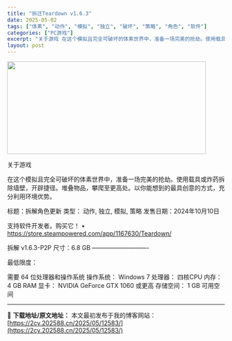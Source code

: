 ```yaml
---
title: "拆迁Teardown v1.6.3"
date: 2025-05-02
tags: ["体素", "动作", "模拟", "独立", "破坏", "策略", "角色", "软件"]
categories: ["PC游戏"]
excerpt: "关于游戏 在这个模拟且完全可破坏的体素世界中，准备一场完美的抢劫。使用载具或炸药拆除墙壁，开辟捷径。堆叠物品，攀爬至更高处。以你能想到的最具创意的方式，充分利用环境优势。 标题：拆解角色更新 类型： 动作, 独立, 模拟, 策略 发售日期：2024年10月10日 支持软件开发者。购买它！ • htt&hellip;"
layout: post
---
```


<img class="aligncenter size-full wp-image-12574" src="https://2cy.202588.cn/wp-content/uploads/2025/05/2025050213541712.webp" alt="" width="460" height="215" />

关于游戏

在这个模拟且完全可破坏的体素世界中，准备一场完美的抢劫。使用载具或炸药拆除墙壁，开辟捷径。堆叠物品，攀爬至更高处。以你能想到的最具创意的方式，充分利用环境优势。

标题：拆解角色更新
类型： 动作, 独立, 模拟, 策略
发售日期：2024年10月10日

支持软件开发者。购买它！
• https://store.steampowered.com/app/1167630/Teardown/

拆解 v1.6.3-P2P
尺寸：6.8 GB
—————————-

最低限度：

需要 64 位处理器和操作系统
操作系统： Windows 7
处理器： 四核CPU
内存： 4 GB RAM
显卡： NVIDIA GeForce GTX 1060 或更高
存储空间： 1 GB 可用空间

---
📖 **下载地址/原文地址：** 本文最初发布于我的博客网站：[https://2cy.202588.cn/2025/05/12583/](https://2cy.202588.cn/2025/05/12583/)
